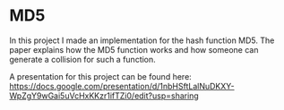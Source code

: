 # MD5
In this project I made an implementation for the hash function MD5. The paper explains how the MD5 function works and how someone can generate a collision for such a function.

A presentation for this project can be found here: https://docs.google.com/presentation/d/1nbHSftLalNuDKXY-WpZgY9wGai5uVcHxKKzr1ifTZi0/edit?usp=sharing
